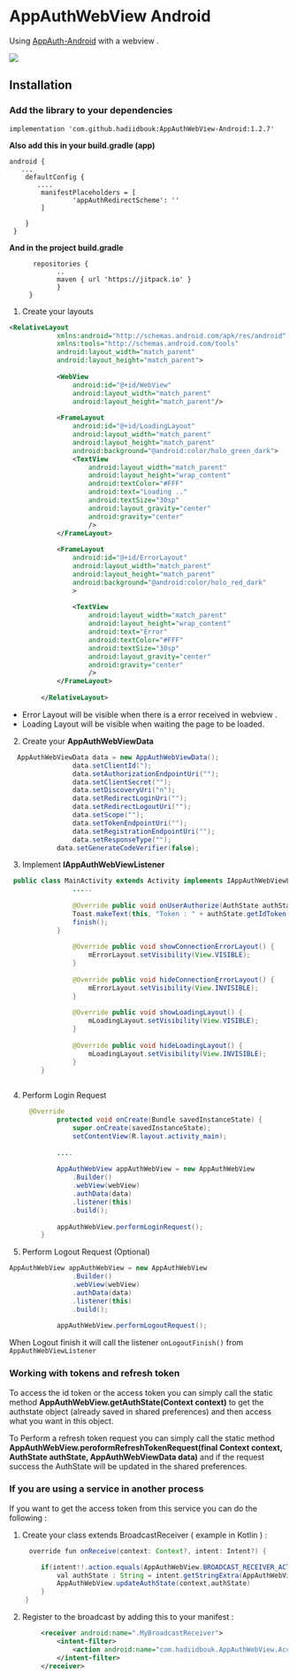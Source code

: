 # AppAuthWebView Android

Using [AppAuth-Android](https://github.com/openid/AppAuth-Android) with a webview .

![](https://i.imgur.com/iTmRs0p.png)


## Installation


### Add the library to your dependencies

```implementation 'com.github.hadiidbouk:AppAuthWebView-Android:1.2.7'```

**Also add this in your build.gradle (app)**

```
android {
   ...
    defaultConfig {
       ....
        manifestPlaceholders = [
                'appAuthRedirectScheme': ''
        ]

    }
 }
 ```
 
**And in the project build.gradle**


```allprojects {
      repositories {
            .. 
            maven { url 'https://jitpack.io' }
            }
     }
```

1. Create your layouts

```xml
<RelativeLayout
        	xmlns:android="http://schemas.android.com/apk/res/android"
        	xmlns:tools="http://schemas.android.com/tools"
        	android:layout_width="match_parent"
        	android:layout_height="match_parent">
        
        	<WebView
        		android:id="@+id/WebView"
        		android:layout_width="match_parent"
        		android:layout_height="match_parent"/>
        
        	<FrameLayout
        		android:id="@+id/LoadingLayout"
        		android:layout_width="match_parent"
        		android:layout_height="match_parent"
        		android:background="@android:color/holo_green_dark">
        		<TextView
        			android:layout_width="match_parent"
        			android:layout_height="wrap_content"
        			android:textColor="#FFF"
        			android:text="Loading .."
        			android:textSize="30sp"
        			android:layout_gravity="center"
        			android:gravity="center"
        			/>
        	</FrameLayout>
        
        	<FrameLayout
        		android:id="@+id/ErrorLayout"
        		android:layout_width="match_parent"
        		android:layout_height="match_parent"
        		android:background="@android:color/holo_red_dark"
        		>
        
        		<TextView
        			android:layout_width="match_parent"
        			android:layout_height="wrap_content"
        			android:text="Error"
        			android:textColor="#FFF"
        			android:textSize="30sp"
        			android:layout_gravity="center"
        			android:gravity="center"
        			/>
        	</FrameLayout>
        
        </RelativeLayout>
 ```
- Error Layout will be visible when there is a error received in webview .
- Loading Layout will be visible when waiting the page to be loaded.

2. Create your **AppAuthWebViewData** 

```java
  AppAuthWebViewData data = new AppAuthWebViewData();
        		data.setClientId(");
        		data.setAuthorizationEndpointUri("");
        		data.setClientSecret("");
        		data.setDiscoveryUri("n");
        		data.setRedirectLoginUri("");
        		data.setRedirectLogoutUri("");
        		data.setScope("");
        		data.setTokenEndpointUri("");
        		data.setRegistrationEndpointUri("");
        		data.setResponseType("");
			data.setGenerateCodeVerifier(false);
```


3. Implement **IAppAuthWebViewListener**

```java
 public class MainActivity extends Activity implements IAppAuthWebViewListener {
            	.....
        
                @Override public void onUserAuthorize(AuthState authState) {
        		Toast.makeText(this, "Token : " + authState.getIdToken(), Toast.LENGTH_SHORT).show();
        		finish();		
        	}
        
                @Override public void showConnectionErrorLayout() {
            		mErrorLayout.setVisibility(View.VISIBLE);
            	}
            
            	@Override public void hideConnectionErrorLayout() {
            		mErrorLayout.setVisibility(View.INVISIBLE);
            	}
            
            	@Override public void showLoadingLayout() {
            		mLoadingLayout.setVisibility(View.VISIBLE);
            	}
            
            	@Override public void hideLoadingLayout() {
            		mLoadingLayout.setVisibility(View.INVISIBLE);
            	}
        }
    
  ```
  
  4. Perform Login Request 

```java
     @Override
        	protected void onCreate(Bundle savedInstanceState) {
        		super.onCreate(savedInstanceState);
        		setContentView(R.layout.activity_main);
        
        	....
    
    		AppAuthWebView appAuthWebView = new AppAuthWebView
    			.Builder()
    			.webView(webView)
    			.authData(data)
    			.listener(this)
    			.build();
    
    		appAuthWebView.performLoginRequest();
    	}
```

5. Perform Logout Request (Optional)

```java
AppAuthWebView appAuthWebView = new AppAuthWebView
    			.Builder()
    			.webView(webView)
    			.authData(data)
    			.listener(this)
    			.build();
    
    		appAuthWebView.performLogoutRequest();
```
When Logout finish it will call the listener `onLogoutFinish()` from `AppAuthWebViewListener`

### Working with tokens and refresh token

To access the id token or the access token you can simply call the static method  **AppAuthWebView.getAuthState(Context context)** to get the authstate object (already saved in shared preferences) and then access what you want in this object.


To Perform a refresh token request you can simply call the static method **AppAuthWebView.peroformRefreshTokenRequest(final Context context, AuthState authState, AppAuthWebViewData data)** and if the request success the AuthState will be updated in the shared preferences.



### If you are using a service in another process 

If you want to get the access token from this service you can do the following :

1. Create your class extends BroadcastReceiver ( example in Kotlin ) :

``` java
     override fun onReceive(context: Context?, intent: Intent?) {

        if(intent!!.action.equals(AppAuthWebView.BROADCAST_RECEIVER_ACTION)) {
            val authState : String = intent.getStringExtra(AppAuthWebView.AUTH_STATE_JSON)
            AppAuthWebView.updateAuthState(context,authState)
        }
    }


```

2. Register to the broadcast by adding this to your manifest :

```xml
		<receiver android:name=".MyBroadcastReceiver">
			<intent-filter>
				<action android:name="com.hadiidbouk.AppAuthWebView.AccessTokenAction"/>
			</intent-filter>
		</receiver>
```

